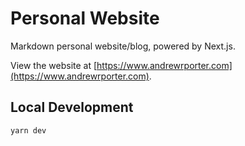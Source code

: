 # Personal Website

Markdown personal website/blog, powered by Next.js.

View the website at [https://www.andrewrporter.com](https://www.andrewrporter.com).

## Local Development

```
yarn dev
```
